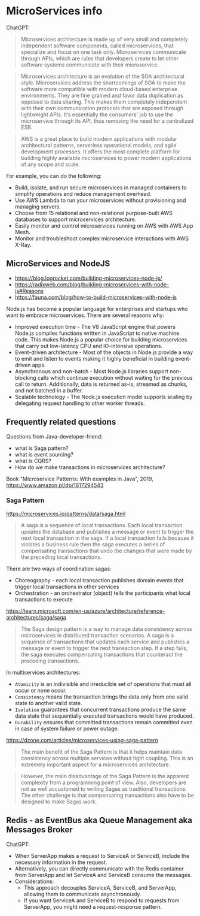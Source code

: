 MicroServices info
===

ChatGPT:

> Microservices architecture is made up of very small and completely independent software components, called microservices, that specialize and focus on one task only. Microservices communicate through APIs, which are rules that developers create to let other software systems communicate with their microservice.

> Microservices architecture is an evolution of the SOA architectural style. Microservices address the shortcomings of SOA to make the software more compatible with modern cloud-based enterprise environments. They are fine grained and favor data duplication as opposed to data sharing. This makes them completely independent with their own communication protocols that are exposed through lightweight APIs. It’s essentially the consumers' job to use the microservice through its API, thus removing the need for a centralized ESB.

> AWS is a great place to build modern applications with modular architectural patterns, serverless operational models, and agile development processes. It offers the most complete platform for building highly available microservices to power modern applications of any scope and scale. 

For example, you can do the following:

* Build, isolate, and run secure microservices in managed containers to simplify operations and reduce management overhead.
* Use AWS Lambda to run your microservices without provisioning and managing servers.
* Choose from 15 relational and non-relational purpose-built AWS databases to support microservices architecture.
* Easily monitor and control microservices running on AWS with AWS App Mesh.
* Monitor and troubleshoot complex microservice interactions with AWS X-Ray.


## MicroServices and NodeJS

- https://blog.logrocket.com/building-microservices-node-js/
- https://radixweb.com/blog/building-microservices-with-node-js#Reasons
- https://fauna.com/blog/how-to-build-microservices-with-node-js

Node.js has become a popular language for enterprises and startups who want to embrace microservices. There are several reasons why:

- Improved execution time - The V8 JavaScript engine that powers Node.js compiles functions written in JavaScript to native machine code. This makes Node.js a popular choice for building microservices that carry out low-latency CPU and IO-intensive operations.
- Event-driven architecture - Most of the objects in Node.js provide a way to emit and listen to events making it highly beneficial in building event-driven apps.
- Asynchronous and non-batch - Most Node.js libraries support non-blocking calls which continue execution without waiting for the previous call to return. Additionally, data is returned as-is, streamed as chunks, and not batched in a buffer.
- Scalable technology - The Node.js execution model supports scaling by delegating request handling to other worker threads.


## Frequently related questions

Questions from Java-developer-friend:

- what is Saga pattern? 
- what is event sourcing? 
- what is CQRS? 
- How do we make transactions in microservices architecture?

Book "Microservice Patterns: With examples in Java", 2019, https://www.amazon.pl/dp/1617294543


### Saga Pattern

https://microservices.io/patterns/data/saga.html

> A saga is a sequence of local transactions. Each local transaction updates the database and publishes a message or event to trigger the next local transaction in the saga. If a local transaction fails because it violates a business rule then the saga executes a series of compensating transactions that undo the changes that were made by the preceding local transactions.

There are two ways of coordination sagas:

- Choreography - each local transaction publishes domain events that trigger local transactions in other services
- Orchestration - an orchestrator (object) tells the participants what local transactions to execute


https://learn.microsoft.com/en-us/azure/architecture/reference-architectures/saga/saga

> The Saga design pattern is a way to manage data consistency across microservices in distributed transaction scenarios. A saga is a sequence of transactions that updates each service and publishes a message or event to trigger the next transaction step. If a step fails, the saga executes compensating transactions that counteract the preceding transactions.


In multiservices architectures:

- `Atomicity` is an indivisible and irreducible set of operations that must all occur or none occur.
- `Consistency` means the transaction brings the data only from one valid state to another valid state.
- `Isolation` guarantees that concurrent transactions produce the same data state that sequentially executed transactions would have produced.
- `Durability` ensures that committed transactions remain committed even in case of system failure or power outage.


https://dzone.com/articles/microservices-using-saga-pattern

> The main benefit of the Saga Pattern is that it helps maintain data consistency across multiple services without tight coupling. This is an extremely important aspect for a microservices architecture.

> However, the main disadvantage of the Saga Pattern is the apparent complexity from a programming point of view. Also, developers are not as well accustomed to writing Sagas as traditional transactions. The other challenge is that compensating transactions also have to be designed to make Sagas work.


## Redis - as EventBus aka Queue Management aka Messages Broker

ChatGPT:

- When ServerApp makes a request to ServiceA or ServiceB, include the necessary information in the request.
- Alternatively, you can directly communicate with the Redis container from ServerApp and let ServiceA and ServiceB consume the messages.
- Considerations:
  - This approach decouples ServiceA, ServiceB, and ServerApp, allowing them to communicate asynchronously.
  - If you want ServiceA and ServiceB to respond to requests from ServerApp, you might need a request-response pattern.

